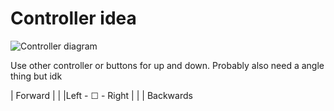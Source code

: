 # Controller idea

![Controller diagram](https://github.com/uthw/Uwrc/assets/95319856/61863b8f-0b50-4324-9408-967dd9fbab49)

Use other controller or buttons for up and down.
Probably also need a angle thing but idk

|      Forward 
|         |
|Left   - ☐ - Right
|         |
|     Backwards 
